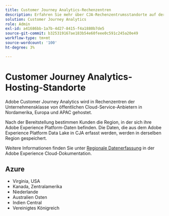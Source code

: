 ```yaml
---
title: Customer Journey Analytics-Rechenzentren
description: Erfahren Sie mehr über CJA-Rechenzentrumsstandorte auf der ganzen Welt.
solution: Customer Journey Analytics
role: Admin
exl-id: a41686bb-1a7b-4d27-8415-f4a1880b7de5
source-git-commit: b325319167ae183b54e60feee0c591c245a20e49
workflow-type: tm+mt
source-wordcount: '100'
ht-degree: 3%

---
```


# Customer Journey Analytics-Hosting-Standorte

Adobe Customer Journey Analytics wird in Rechenzentren der Unternehmensklasse von öffentlichen Cloud-Service-Anbietern in Nordamerika, Europa und APAC gehostet.

Nach der Bereitstellung bestimmen Kunden die Region, in der sich ihre Adobe Experience Platform-Daten befinden. Die Daten, die aus dem Adobe Experience Platform Data Lake in CJA erfasst werden, werden in derselben Region gespeichert.

Weitere Informationen finden Sie unter [Regionale Datenerfassung](https://experienceleague.adobe.com/en/docs/core-services/interface/data-collection/rdc) in der Adobe Experience Cloud-Dokumentation.

## Azure

- Virginia, USA
- Kanada, Zentralamerika
- Niederlande
- Australien Osten
- Indien Central
- Vereinigtes Königreich


